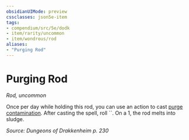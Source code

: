 ```yaml
---
obsidianUIMode: preview
cssclasses: json5e-item
tags:
- compendium/src/5e/dodk
- item/rarity/uncommon
- item/wondrous/rod
aliases: 
- "Purging Rod"
---
```

# Purging Rod
*Rod, uncommon*  


Once per day while holding this rod, you can use an action to cast [purge contamination](Mechanics/spells/purge-contamination-dodk.md). After casting the spell, roll ``. On a 1, the rod melts into sludge.

*Source: Dungeons of Drakkenheim p. 230*